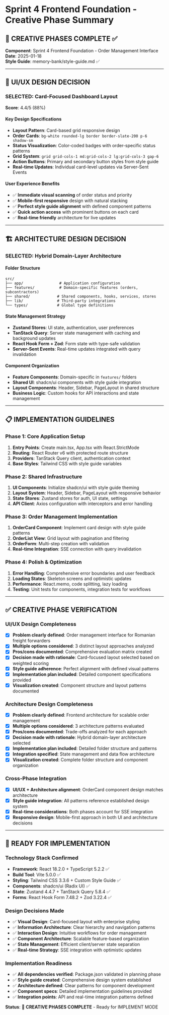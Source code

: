 # Sprint 4 Frontend Foundation - Creative Phase Summary

## 🎨 CREATIVE PHASES COMPLETE ✅

**Component**: Sprint 4 Frontend Foundation - Order Management Interface  
**Date**: 2025-01-18  
**Style Guide**: memory-bank/style-guide.md ✅  

---

## 🎨 UI/UX DESIGN DECISION

### **SELECTED: Card-Focused Dashboard Layout**
**Score**: 4.4/5 (88%)

#### **Key Design Specifications**
- **Layout Pattern**: Card-based grid responsive design
- **Order Cards**: `bg-white rounded-lg border border-slate-200 p-6 shadow-sm`
- **Status Visualization**: Color-coded badges with order-specific status patterns
- **Grid System**: `grid grid-cols-1 md:grid-cols-2 lg:grid-cols-3 gap-6`
- **Action Buttons**: Primary and secondary button styles from style guide
- **Real-time Updates**: Individual card-level updates via Server-Sent Events

#### **User Experience Benefits**
- ✅ **Immediate visual scanning** of order status and priority
- ✅ **Mobile-first responsive** design with natural stacking
- ✅ **Perfect style guide alignment** with defined component patterns
- ✅ **Quick action access** with prominent buttons on each card
- ✅ **Real-time friendly** architecture for live updates

---

## 🏗️ ARCHITECTURE DESIGN DECISION  

### **SELECTED: Hybrid Domain-Layer Architecture**

#### **Folder Structure**
```
src/
├── app/                # Application configuration
├── features/           # Domain-specific features (orders, subcontractors)
├── shared/            # Shared components, hooks, services, stores
├── lib/               # Third-party integrations
└── types/             # Global type definitions
```

#### **State Management Strategy**
- **Zustand Stores**: UI state, authentication, user preferences
- **TanStack Query**: Server state management with caching and background updates
- **React Hook Form + Zod**: Form state with type-safe validation
- **Server-Sent Events**: Real-time updates integrated with query invalidation

#### **Component Organization**  
- **Feature Components**: Domain-specific in `features/` folders
- **Shared UI**: shadcn/ui components with style guide integration
- **Layout Components**: Header, Sidebar, PageLayout in shared structure
- **Business Logic**: Custom hooks for API interactions and state management

---

## 📋 IMPLEMENTATION GUIDELINES

### **Phase 1: Core Application Setup**
1. **Entry Points**: Create main.tsx, App.tsx with React.StrictMode
2. **Routing**: React Router v6 with protected route structure
3. **Providers**: TanStack Query client, authentication context
4. **Base Styles**: Tailwind CSS with style guide variables

### **Phase 2: Shared Infrastructure**
1. **UI Components**: Initialize shadcn/ui with style guide theming
2. **Layout System**: Header, Sidebar, PageLayout with responsive behavior
3. **State Stores**: Zustand stores for auth, UI state, settings
4. **API Client**: Axios configuration with interceptors and error handling

### **Phase 3: Order Management Implementation**
1. **OrderCard Component**: Implement card design with style guide patterns
2. **OrderList View**: Grid layout with pagination and filtering
3. **OrderForm**: Multi-step creation with validation
4. **Real-time Integration**: SSE connection with query invalidation

### **Phase 4: Polish & Optimization**
1. **Error Handling**: Comprehensive error boundaries and user feedback
2. **Loading States**: Skeleton screens and optimistic updates
3. **Performance**: React.memo, code splitting, lazy loading
4. **Testing**: Unit tests for components, integration tests for workflows

---

## ✅ CREATIVE PHASE VERIFICATION

### **UI/UX Design Completeness**
- [x] **Problem clearly defined**: Order management interface for Romanian freight forwarders
- [x] **Multiple options considered**: 3 distinct layout approaches analyzed
- [x] **Pros/cons documented**: Comprehensive evaluation matrix created
- [x] **Decision made with rationale**: Card-focused layout selected based on weighted scoring
- [x] **Style guide adherence**: Perfect alignment with defined visual patterns
- [x] **Implementation plan included**: Detailed component specifications provided
- [x] **Visualization created**: Component structure and layout patterns documented

### **Architecture Design Completeness**  
- [x] **Problem clearly defined**: Frontend architecture for scalable order management
- [x] **Multiple options considered**: 3 architecture patterns evaluated
- [x] **Pros/cons documented**: Trade-offs analyzed for each approach
- [x] **Decision made with rationale**: Hybrid domain-layer architecture selected
- [x] **Implementation plan included**: Detailed folder structure and patterns
- [x] **Integration specified**: State management and data flow architecture
- [x] **Visualization created**: Complete folder structure and component organization

### **Cross-Phase Integration**
- [x] **UI/UX + Architecture alignment**: OrderCard component design matches architecture
- [x] **Style guide integration**: All patterns reference established design system
- [x] **Real-time considerations**: Both phases account for SSE integration
- [x] **Responsive design**: Mobile-first approach in both UI and architecture decisions

---

## 🚀 READY FOR IMPLEMENTATION

### **Technology Stack Confirmed**
- **Framework**: React 18.2.0 + TypeScript 5.2.2 ✅
- **Build Tool**: Vite 5.0.0 ✅  
- **Styling**: Tailwind CSS 3.3.6 + Custom Style Guide ✅
- **Components**: shadcn/ui (Radix UI) ✅
- **State**: Zustand 4.4.7 + TanStack Query 5.8.4 ✅
- **Forms**: React Hook Form 7.48.2 + Zod 3.22.4 ✅

### **Design Decisions Made**
- ✅ **Visual Design**: Card-focused layout with enterprise styling
- ✅ **Information Architecture**: Clear hierarchy and navigation patterns  
- ✅ **Interaction Design**: Intuitive workflows for order management
- ✅ **Component Architecture**: Scalable feature-based organization
- ✅ **State Management**: Efficient client/server state separation
- ✅ **Real-time Strategy**: SSE integration with optimistic updates

### **Implementation Readiness**
- ✅ **All dependencies verified**: Package.json validated in planning phase
- ✅ **Style guide created**: Comprehensive design system established
- ✅ **Architecture defined**: Clear patterns for component development
- ✅ **Component specs**: Detailed implementation guidelines provided
- ✅ **Integration points**: API and real-time integration patterns defined

**Status**: 🎨 **CREATIVE PHASES COMPLETE** - Ready for IMPLEMENT MODE

